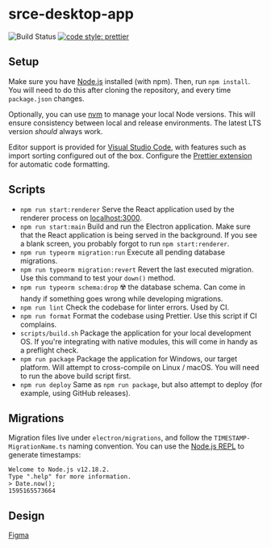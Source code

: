 # srce-desktop-app

![Build Status](https://nsoss.semaphoreci.com/badges/srce-desktop-app.svg?style=shields)
[![code style: prettier](https://img.shields.io/badge/code_style-prettier-ff69b4.svg?style=flat-square)](https://github.com/prettier/prettier)

## Setup

Make sure you have [Node.js] installed (with npm). Then, run `npm install`. You
will need to do this after cloning the repository, and every time `package.json`
changes.

Optionally, you can use [nvm] to manage your local Node versions. This will
ensure consistency between local and release environments. The latest LTS
version _should_ always work.

Editor support is provided for [Visual Studio Code], with features such as
import sorting configured out of the box. Configure the [Prettier extension] for
automatic code formatting.

## Scripts

* `npm run start:renderer` Serve the React application used by the renderer
  process on [localhost:3000].
* `npm run start:main` Build and run the Electron application. Make sure that
  the React application is being served in the background. If you see a blank
  screen, you probably forgot to run `npm start:renderer`.
* `npm run typeorm migration:run` Execute all pending database migrations.
* `npm run typeorm migration:revert` Revert the last executed migration. Use
  this command to test your `down()` method.
* `npm run typeorm schema:drop` ☢️ the database schema. Can come in handy if
  something goes wrong while developing migrations.
* `npm run lint` Check the codebase for linter errors. Used by CI.
* `npm run format` Format the codebase using Prettier. Use this script if CI
  complains.
* `scripts/build.sh` Package the application for your local development OS. If
  you're integrating with native modules, this will come in handy as a preflight
  check.
* `npm run package` Package the application for Windows, our target platform.
  Will attempt to cross-compile on Linux / macOS. You will need to run the above
  build script first.
* `npm run deploy` Same as `npm run package`, but also attempt to deploy (for
  example, using GitHub releases).

## Migrations

Migration files live under `electron/migrations`, and follow the
`TIMESTAMP-MigrationName.ts` naming convention. You can use the [Node.js REPL]
to generate timestamps:

```
Welcome to Node.js v12.18.2.
Type ".help" for more information.
> Date.now();
1595165573664
```

## Design

[Figma]

[Node.js]:https://nodejs.org/en/
[nvm]:https://github.com/nvm-sh/nvm
[Visual Studio Code]:https://code.visualstudio.com/
[Prettier extension]:https://marketplace.visualstudio.com/items?itemName=esbenp.prettier-vscode
[localhost:3000]:http://localhost:3000/
[Node.js REPL]:https://nodejs.dev/learn/how-to-use-the-nodejs-repl
[Figma]:https://www.figma.com/file/3GkovVdGabhJmCOXC4X5Pi/srce-desktop-app?node-id=1%3A14
